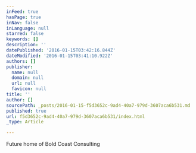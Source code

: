 ```yaml
---
inFeed: true
hasPage: true
inNav: false
inLanguage: null
starred: false
keywords: []
description: ''
datePublished: '2016-01-15T03:42:16.844Z'
dateModified: '2016-01-15T03:41:10.922Z'
authors: []
publisher:
  name: null
  domain: null
  url: null
  favicon: null
title: ''
author: []
sourcePath: _posts/2016-01-15-f5d3652c-9ad4-40a7-979d-3607aca6b531.md
published: true
url: f5d3652c-9ad4-40a7-979d-3607aca6b531/index.html
_type: Article

---
```

Future home of Bold Coast Consulting